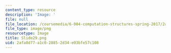 ```yaml
---
content_type: resource
description: 'Image: '
file: null
file_location: /coursemedia/6-004-computation-structures-spring-2017/2afa8d77a1c028852d34e03bfe57c108_Slide29.png
file_type: image/png
resourcetype: Image
title: Slide29.png
uid: 2afa8d77-a1c0-2885-2d34-e03bfe57c108
---
```

